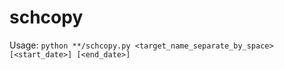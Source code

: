 # schcopy

Usage: `python **/schcopy.py <target_name_separate_by_space> [<start_date>] [<end_date>]`